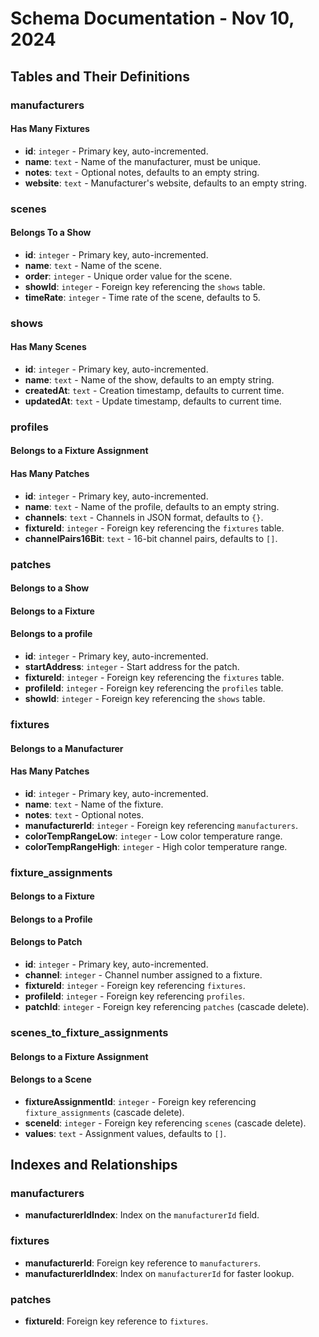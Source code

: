 # Schema Documentation - Nov 10, 2024

## Tables and Their Definitions

### manufacturers

#### Has Many Fixtures

- **id**: `integer` - Primary key, auto-incremented.
- **name**: `text` - Name of the manufacturer, must be unique.
- **notes**: `text` - Optional notes, defaults to an empty string.
- **website**: `text` - Manufacturer's website, defaults to an empty string.

### scenes

#### Belongs To a Show

- **id**: `integer` - Primary key, auto-incremented.
- **name**: `text` - Name of the scene.
- **order**: `integer` - Unique order value for the scene.
- **showId**: `integer` - Foreign key referencing the `shows` table.
- **timeRate**: `integer` - Time rate of the scene, defaults to 5.

### shows

#### Has Many Scenes

- **id**: `integer` - Primary key, auto-incremented.
- **name**: `text` - Name of the show, defaults to an empty string.
- **createdAt**: `text` - Creation timestamp, defaults to current time.
- **updatedAt**: `text` - Update timestamp, defaults to current time.

### profiles

#### Belongs to a Fixture Assignment

#### Has Many Patches

- **id**: `integer` - Primary key, auto-incremented.
- **name**: `text` - Name of the profile, defaults to an empty string.
- **channels**: `text` - Channels in JSON format, defaults to `{}`.
- **fixtureId**: `integer` - Foreign key referencing the `fixtures` table.
- **channelPairs16Bit**: `text` - 16-bit channel pairs, defaults to `[]`.

### patches

#### Belongs to a Show

#### Belongs to a Fixture

#### Belongs to a profile

- **id**: `integer` - Primary key, auto-incremented.
- **startAddress**: `integer` - Start address for the patch.
- **fixtureId**: `integer` - Foreign key referencing the `fixtures` table.
- **profileId**: `integer` - Foreign key referencing the `profiles` table.
- **showId**: `integer` - Foreign key referencing the `shows` table.

### fixtures

#### Belongs to a Manufacturer

#### Has Many Patches

- **id**: `integer` - Primary key, auto-incremented.
- **name**: `text` - Name of the fixture.
- **notes**: `text` - Optional notes.
- **manufacturerId**: `integer` - Foreign key referencing `manufacturers`.
- **colorTempRangeLow**: `integer` - Low color temperature range.
- **colorTempRangeHigh**: `integer` - High color temperature range.

### fixture_assignments

#### Belongs to a Fixture

#### Belongs to a Profile

#### Belongs to Patch

- **id**: `integer` - Primary key, auto-incremented.
- **channel**: `integer` - Channel number assigned to a fixture.
- **fixtureId**: `integer` - Foreign key referencing `fixtures`.
- **profileId**: `integer` - Foreign key referencing `profiles`.
- **patchId**: `integer` - Foreign key referencing `patches` (cascade delete).

### scenes_to_fixture_assignments

#### Belongs to a Fixture Assignment

#### Belongs to a Scene

- **fixtureAssignmentId**: `integer` - Foreign key referencing `fixture_assignments` (cascade delete).
- **sceneId**: `integer` - Foreign key referencing `scenes` (cascade delete).
- **values**: `text` - Assignment values, defaults to `[]`.

## Indexes and Relationships

### manufacturers

- **manufacturerIdIndex**: Index on the `manufacturerId` field.

### fixtures

- **manufacturerId**: Foreign key reference to `manufacturers`.
- **manufacturerIdIndex**: Index on `manufacturerId` for faster lookup.

### patches

- **fixtureId**: Foreign key reference to `fixtures`.
